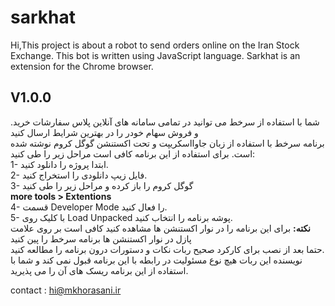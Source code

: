 # sarkhat
Hi,This project is about a robot to send orders online on the Iran Stock Exchange. This bot is written using JavaScript language. Sarkhat is an extension for the Chrome browser.


<h2>V1.0.0</h2>


.شما با استفاده از سرخط می توانید در تمامی سامانه های آنلاین پلاس سفارشات خرید و فروش سهام خودر را در بهترین شرایط ارسال کنید
<br>
برنامه سرخط با استفاده از زبان جاوااسکریپت و تحت اکستنشن گوگل کروم نوشته شده است. برای استفاده از این برنامه کافی است مراحل زیر را طی کنید:
<br>
1- ابتدا پروژه را دانلود کنید.
<br>
2- فایل زیپ دانلودی را استخراج کنید.
<br>
3- گوگل کروم را باز کرده و مراحل زیر را طی کنید
<br>
  <strong>more tools > Extentions </strong>
<br>
4- قسمت Developer Mode را فعال کنید.
<br>
5- با کلیک روی Load Unpacked پوشه برنامه را انتخاب کنید.
<br>
<strong>نکته:</strong> برای این برنامه را در نوار اکستنشن ها مشاهده کنید کافی است بر روی علامت پازل در نوار اکستنشن ها برنامه سرخط را پین کنید
<br>
حتما بعد از نصب برای کارکرد صحیح ربات نکات و دستورات درون برنامه را مطالعه کنید.
<br>
نویسنده این ربات هیچ نوع مسئولیت در رابطه با این برنامه قبول نمی کند و شما با استفاده از این برنامه ریسک های آن را می پذیرید.
<br>

contact : hi@mkhorasani.ir

